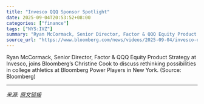 ```yaml
---
title: "Invesco QQQ Sponsor Spotlight"
date: 2025-09-04T20:53:52+08:00
categories: ["finance"]
tags: ["NYS:IVZ"]
summary: "Ryan McCormack, Senior Director, Factor & QQQ Equity Product Strategy at Invesco, joins Bloomberg’s Christine Cook to discuss rethinking possibilities in college athletics at Bloomberg Power Players i"
source_url: "https://www.bloomberg.com/news/videos/2025-09-04/invesco-qqq-sponsor-spotlight-video"
---
```


Ryan McCormack, Senior Director, Factor & QQQ Equity Product Strategy at Invesco, joins Bloomberg’s Christine Cook to discuss rethinking possibilities in college athletics at Bloomberg Power Players in New York. (Source: Bloomberg)

---

*来源: [原文链接](https://www.bloomberg.com/news/videos/2025-09-04/invesco-qqq-sponsor-spotlight-video)*

